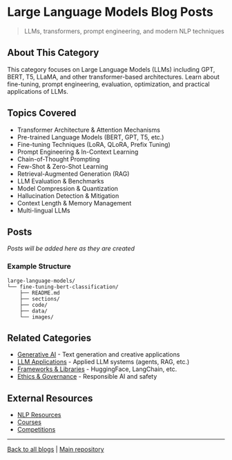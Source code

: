 # Large Language Models Blog Posts

> LLMs, transformers, prompt engineering, and modern NLP techniques

## About This Category

This category focuses on Large Language Models (LLMs) including GPT, BERT, T5, LLaMA, and other transformer-based architectures. Learn about fine-tuning, prompt engineering, evaluation, optimization, and practical applications of LLMs.

## Topics Covered

- Transformer Architecture & Attention Mechanisms
- Pre-trained Language Models (BERT, GPT, T5, etc.)
- Fine-tuning Techniques (LoRA, QLoRA, Prefix Tuning)
- Prompt Engineering & In-Context Learning
- Chain-of-Thought Prompting
- Few-Shot & Zero-Shot Learning
- Retrieval-Augmented Generation (RAG)
- LLM Evaluation & Benchmarks
- Model Compression & Quantization
- Hallucination Detection & Mitigation
- Context Length & Memory Management
- Multi-lingual LLMs

## Posts

*Posts will be added here as they are created*

### Example Structure

```
large-language-models/
└── fine-tuning-bert-classification/
    ├── README.md
    ├── sections/
    ├── code/
    ├── data/
    └── images/
```

## Related Categories

- [Generative AI](../generative-ai/) - Text generation and creative applications
- [LLM Applications](../llm-applications/) - Applied LLM systems (agents, RAG, etc.)
- [Frameworks & Libraries](../frameworks-libraries/) - HuggingFace, LangChain, etc.
- [Ethics & Governance](../ethics-governance/) - Responsible AI and safety

## External Resources

- [NLP Resources](../../natural-language-processing/)
- [Courses](../../courses.md)
- [Competitions](../../competitions.md)

---

[Back to all blogs](../README.md) | [Main repository](../../README.md)

